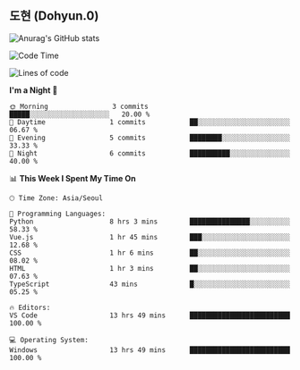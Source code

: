 ## 도현 (Dohyun.0)
![Anurag's GitHub stats](https://github-readme-stats.vercel.app/api?username=dohyun-0&theme=dark&show_icons=true)
<!--START_SECTION:waka-->
![Code Time](http://img.shields.io/badge/Code%20Time-190%20hrs%2046%20mins-blue)

![Lines of code](https://img.shields.io/badge/From%20Hello%20World%20I%27ve%20Written-6.3%20thousand%20lines%20of%20code-blue)

**I'm a Night 🦉** 

```text
🌞 Morning                3 commits           █████░░░░░░░░░░░░░░░░░░░░   20.00 % 
🌆 Daytime                1 commits           ██░░░░░░░░░░░░░░░░░░░░░░░   06.67 % 
🌃 Evening                5 commits           ████████░░░░░░░░░░░░░░░░░   33.33 % 
🌙 Night                  6 commits           ██████████░░░░░░░░░░░░░░░   40.00 % 
```


📊 **This Week I Spent My Time On** 

```text
🕑︎ Time Zone: Asia/Seoul

💬 Programming Languages: 
Python                   8 hrs 3 mins        ███████████████░░░░░░░░░░   58.33 % 
Vue.js                   1 hr 45 mins        ███░░░░░░░░░░░░░░░░░░░░░░   12.68 % 
CSS                      1 hr 6 mins         ██░░░░░░░░░░░░░░░░░░░░░░░   08.02 % 
HTML                     1 hr 3 mins         ██░░░░░░░░░░░░░░░░░░░░░░░   07.63 % 
TypeScript               43 mins             █░░░░░░░░░░░░░░░░░░░░░░░░   05.25 % 

🔥 Editors: 
VS Code                  13 hrs 49 mins      █████████████████████████   100.00 % 

💻 Operating System: 
Windows                  13 hrs 49 mins      █████████████████████████   100.00 % 
```


<!--END_SECTION:waka-->
